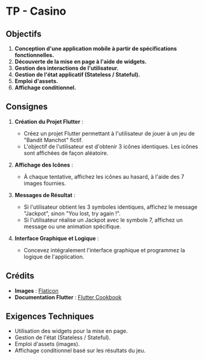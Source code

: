 # TP - Casino

## Objectifs

1. **Conception d'une application mobile à partir de spécifications fonctionnelles.**
2. **Découverte de la mise en page à l'aide de widgets.**
3. **Gestion des interactions de l'utilisateur.**
4. **Gestion de l'état applicatif (Stateless / Stateful).**
5. **Emploi d'assets.**
6. **Affichage conditionnel.**

## Consignes

1. **Création du Projet Flutter** :
   - Créez un projet Flutter permettant à l'utilisateur de jouer à un jeu de "Bandit Manchot" fictif.
   - L'objectif de l'utilisateur est d'obtenir 3 icônes identiques. Les icônes sont affichées de façon aléatoire.

2. **Affichage des Icônes** :
   - À chaque tentative, affichez les icônes au hasard, à l'aide des 7 images fournies.

3. **Messages de Résultat** :
   - Si l'utilisateur obtient les 3 symboles identiques, affichez le message "Jackpot", sinon "You lost, try again !".
   - Si l'utilisateur réalise un Jackpot avec le symbole 7, affichez un message ou une animation spécifique.

4. **Interface Graphique et Logique** :
   - Concevez intégralement l'interface graphique et programmez la logique de l'application.

## Crédits

- **Images** : [Flaticon](https://www.flaticon.com/)
- **Documentation Flutter** : [Flutter Cookbook](https://docs.flutter.dev/cookbook)

## Exigences Techniques

- Utilisation des widgets pour la mise en page.
- Gestion de l'état (Stateless / Stateful).
- Emploi d'assets (images).
- Affichage conditionnel basé sur les résultats du jeu.
